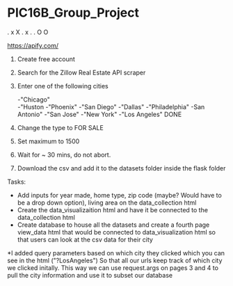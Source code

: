 # PIC16B_Group_Project

. x X
. x .
. O O

https://apify.com/ 
1) Create free account 
2) Search for the Zillow Real Estate API scraper
3) Enter one of the following cities  

    -"Chicago"  
    -"Huston
    -"Phoenix"
    -"San Diego"
    -"Dallas"
    -"Philadelphia"
    -San Antonio" 
    -"San Jose"
    -"New York" 
    -"Los Angeles" DONE
	
4) Change the type to FOR SALE 
5) Set maximum to 1500 
6) Wait for ~ 30 mins, do not abort. 
7) Download the csv and add it to the datasets folder inside the flask folder 


Tasks:

- Add inputs for year made, home type, zip code (maybe? Would have to be a drop down option), living area  on the data_collection html 
- Create the data_visualizaition html and have it be connected to the data_collection html
- Create database to house all the datasets and create a fourth page view_data html that would be connected to data_visualization html so that users can look at the csv data for their city

*I added query parameters based on which city they clicked which you can see in the html ("?LosAngeles")
So that all our urls keep track of which city we clicked initally. This way we can use request.args on pages 3 and 4 to pull the city information and use it to subset our database  


